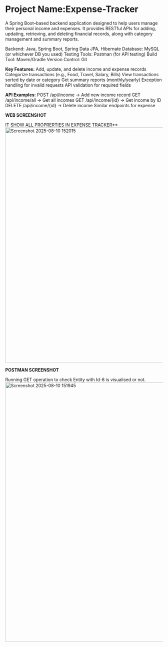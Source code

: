 # Project Name:Expense-Tracker

A Spring Boot–based backend application designed to help users manage their personal income and expenses. It provides RESTful APIs for adding, updating, retrieving, and deleting financial records, along with category management and summary reports.

Backend: Java, Spring Boot, Spring Data JPA, Hibernate
Database: MySQL (or whichever DB you used)
Testing Tools: Postman (for API testing)
Build Tool: Maven/Gradle
Version Control: Git

**Key Features:**
Add, update, and delete income and expense records
Categorize transactions (e.g., Food, Travel, Salary, Bills)
View transactions sorted by date or category
Get summary reports (monthly/yearly)
Exception handling for invalid requests
API validation for required fields

**API Examples:**
POST /api/income → Add new income record
GET /api/income/all → Get all incomes
GET /api/income/{id} → Get income by ID
DELETE /api/income/{id} → Delete income
Similar endpoints for expense


**WEB SCREENSHOT**

IT SHOW ALL PROPRERTIES IN EXPENSE TRACKER**
<img width="1819" height="752" alt="Screenshot 2025-08-10 152015" src="https://github.com/user-attachments/assets/5b170718-88f5-408c-922f-24f2833a83b3" />

**POSTMAN SCREENSHOT** 

Running GET operation to check Entity with Id-6 is visualised or not.
<img width="1542" height="829" alt="Screenshot 2025-08-10 151945" src="https://github.com/user-attachments/assets/3f649089-d763-4ae1-a7ee-66388042420a" />
